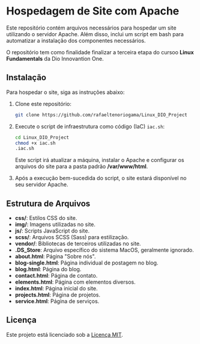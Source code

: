 # Hospedagem de Site com Apache

Este repositório contém arquivos necessários para hospedar um site utilizando o servidor Apache. Além disso, inclui um script em bash para automatizar a instalação dos componentes necessários.

O repositório tem como finalidade finalizar a terceira etapa do cursoo **Linux Fundamentals** da Dio Innovantion One.

## Instalação

Para hospedar o site, siga as instruções abaixo:

1. Clone este repositório:

   ```bash
   git clone https://github.com/rafaeltenoriogama/Linux_DIO_Project
   ```

2. Execute o script de infraestrutura como código (IaC) `iac.sh`:

   ```bash
   cd Linux_DIO_Project
   chmod +x iac.sh
   .iac.sh
   ```

   Este script irá atualizar a máquina, instalar o Apache e configurar os arquivos do site para a pasta padrão **/var/www/html**.

3. Após a execução bem-sucedida do script, o site estará disponível no seu servidor Apache.

## Estrutura de Arquivos

- **css/**: Estilos CSS do site.
- **img/**: Imagens utilizadas no site.
- **js/**: Scripts JavaScript do site.
- **scss/**: Arquivos SCSS (Sass) para estilização.
- **vendor/**: Bibliotecas de terceiros utilizadas no site.
- **.DS_Store**: Arquivo específico do sistema MacOS, geralmente ignorado.
- **about.html**: Página "Sobre nós".
- **blog-single.html**: Página individual de postagem no blog.
- **blog.html**: Página do blog.
- **contact.html**: Página de contato.
- **elements.html**: Página com elementos diversos.
- **index.html**: Página inicial do site.
- **projects.html**: Página de projetos.
- **service.html**: Página de serviços.

## Licença

Este projeto está licenciado sob a [Licença MIT](LICENSE).
